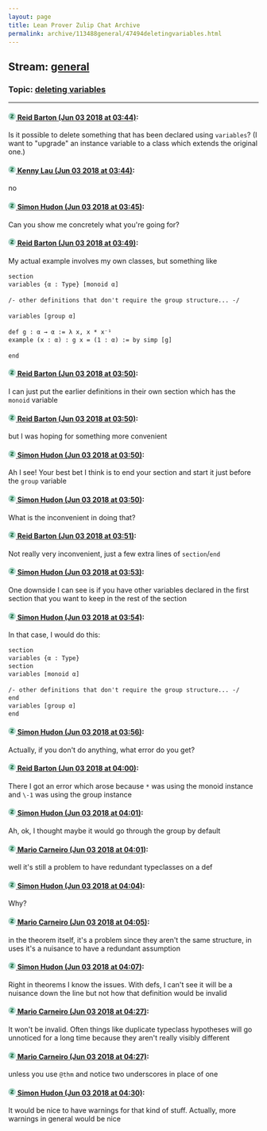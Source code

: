 ```yaml
---
layout: page
title: Lean Prover Zulip Chat Archive 
permalink: archive/113488general/47494deletingvariables.html
---
```


## Stream: [general](index.html)
### Topic: [deleting variables](47494deletingvariables.html)

---

#### [![Click to go to Zulip](../../assets/img/zulip2.png) Reid Barton (Jun 03 2018 at 03:44)](https://leanprover.zulipchat.com/#narrow/stream/113488-general/topic/deleting%20variables/near/127485299):
Is it possible to delete something that has been declared using `variables`? (I want to "upgrade" an instance variable to a class which extends the original one.)

#### [![Click to go to Zulip](../../assets/img/zulip2.png) Kenny Lau (Jun 03 2018 at 03:44)](https://leanprover.zulipchat.com/#narrow/stream/113488-general/topic/deleting%20variables/near/127485300):
no

#### [![Click to go to Zulip](../../assets/img/zulip2.png) Simon Hudon (Jun 03 2018 at 03:45)](https://leanprover.zulipchat.com/#narrow/stream/113488-general/topic/deleting%20variables/near/127485309):
Can you show me concretely what you're going for?

#### [![Click to go to Zulip](../../assets/img/zulip2.png) Reid Barton (Jun 03 2018 at 03:49)](https://leanprover.zulipchat.com/#narrow/stream/113488-general/topic/deleting%20variables/near/127485402):
My actual example involves my own classes, but something like
```lean
section
variables {α : Type} [monoid α]

/- other definitions that don't require the group structure... -/

variables [group α]

def g : α → α := λ x, x * x⁻¹
example (x : α) : g x = (1 : α) := by simp [g]
   
end
```

#### [![Click to go to Zulip](../../assets/img/zulip2.png) Reid Barton (Jun 03 2018 at 03:50)](https://leanprover.zulipchat.com/#narrow/stream/113488-general/topic/deleting%20variables/near/127485439):
I can just put the earlier definitions in their own section which has the `monoid` variable

#### [![Click to go to Zulip](../../assets/img/zulip2.png) Reid Barton (Jun 03 2018 at 03:50)](https://leanprover.zulipchat.com/#narrow/stream/113488-general/topic/deleting%20variables/near/127485452):
but I was hoping for something more convenient

#### [![Click to go to Zulip](../../assets/img/zulip2.png) Simon Hudon (Jun 03 2018 at 03:50)](https://leanprover.zulipchat.com/#narrow/stream/113488-general/topic/deleting%20variables/near/127485457):
Ah I see! Your best bet I think is to end your section and start it just before the `group` variable

#### [![Click to go to Zulip](../../assets/img/zulip2.png) Simon Hudon (Jun 03 2018 at 03:50)](https://leanprover.zulipchat.com/#narrow/stream/113488-general/topic/deleting%20variables/near/127485460):
What is the inconvenient in doing that?

#### [![Click to go to Zulip](../../assets/img/zulip2.png) Reid Barton (Jun 03 2018 at 03:51)](https://leanprover.zulipchat.com/#narrow/stream/113488-general/topic/deleting%20variables/near/127485469):
Not really very inconvenient, just a few extra lines of `section`/`end`

#### [![Click to go to Zulip](../../assets/img/zulip2.png) Simon Hudon (Jun 03 2018 at 03:53)](https://leanprover.zulipchat.com/#narrow/stream/113488-general/topic/deleting%20variables/near/127485519):
One downside I can see is if you have other variables declared in the first section that you want to keep in the rest of the section

#### [![Click to go to Zulip](../../assets/img/zulip2.png) Simon Hudon (Jun 03 2018 at 03:54)](https://leanprover.zulipchat.com/#narrow/stream/113488-general/topic/deleting%20variables/near/127485562):
In that case, I would do this:

```
section
variables {α : Type} 
section
variables [monoid α]

/- other definitions that don't require the group structure... -/
end
variables [group α]
end
```

#### [![Click to go to Zulip](../../assets/img/zulip2.png) Simon Hudon (Jun 03 2018 at 03:56)](https://leanprover.zulipchat.com/#narrow/stream/113488-general/topic/deleting%20variables/near/127485613):
Actually, if you don't do anything, what error do you get?

#### [![Click to go to Zulip](../../assets/img/zulip2.png) Reid Barton (Jun 03 2018 at 04:00)](https://leanprover.zulipchat.com/#narrow/stream/113488-general/topic/deleting%20variables/near/127485719):
There I got an error which arose because `*` was using the monoid instance and `\-1` was using the group instance

#### [![Click to go to Zulip](../../assets/img/zulip2.png) Simon Hudon (Jun 03 2018 at 04:01)](https://leanprover.zulipchat.com/#narrow/stream/113488-general/topic/deleting%20variables/near/127485732):
Ah, ok, I thought maybe it would go through the group by default

#### [![Click to go to Zulip](../../assets/img/zulip2.png) Mario Carneiro (Jun 03 2018 at 04:01)](https://leanprover.zulipchat.com/#narrow/stream/113488-general/topic/deleting%20variables/near/127485734):
well it's still a problem to have redundant typeclasses on a def

#### [![Click to go to Zulip](../../assets/img/zulip2.png) Simon Hudon (Jun 03 2018 at 04:04)](https://leanprover.zulipchat.com/#narrow/stream/113488-general/topic/deleting%20variables/near/127485815):
Why?

#### [![Click to go to Zulip](../../assets/img/zulip2.png) Mario Carneiro (Jun 03 2018 at 04:05)](https://leanprover.zulipchat.com/#narrow/stream/113488-general/topic/deleting%20variables/near/127485832):
in the theorem itself, it's a problem since they aren't the same structure, in uses it's a nuisance to have a redundant assumption

#### [![Click to go to Zulip](../../assets/img/zulip2.png) Simon Hudon (Jun 03 2018 at 04:07)](https://leanprover.zulipchat.com/#narrow/stream/113488-general/topic/deleting%20variables/near/127485882):
Right in theorems I know the issues. With defs, I can't see it will be a nuisance down the line but not how that definition would be invalid

#### [![Click to go to Zulip](../../assets/img/zulip2.png) Mario Carneiro (Jun 03 2018 at 04:27)](https://leanprover.zulipchat.com/#narrow/stream/113488-general/topic/deleting%20variables/near/127486403):
It won't be invalid. Often things like duplicate typeclass hypotheses will go unnoticed for a long time because they aren't really visibly different

#### [![Click to go to Zulip](../../assets/img/zulip2.png) Mario Carneiro (Jun 03 2018 at 04:27)](https://leanprover.zulipchat.com/#narrow/stream/113488-general/topic/deleting%20variables/near/127486404):
unless you use `@thm` and notice two underscores in place of one

#### [![Click to go to Zulip](../../assets/img/zulip2.png) Simon Hudon (Jun 03 2018 at 04:30)](https://leanprover.zulipchat.com/#narrow/stream/113488-general/topic/deleting%20variables/near/127486500):
It would be nice to have warnings for that kind of stuff. Actually, more warnings in general would be nice

